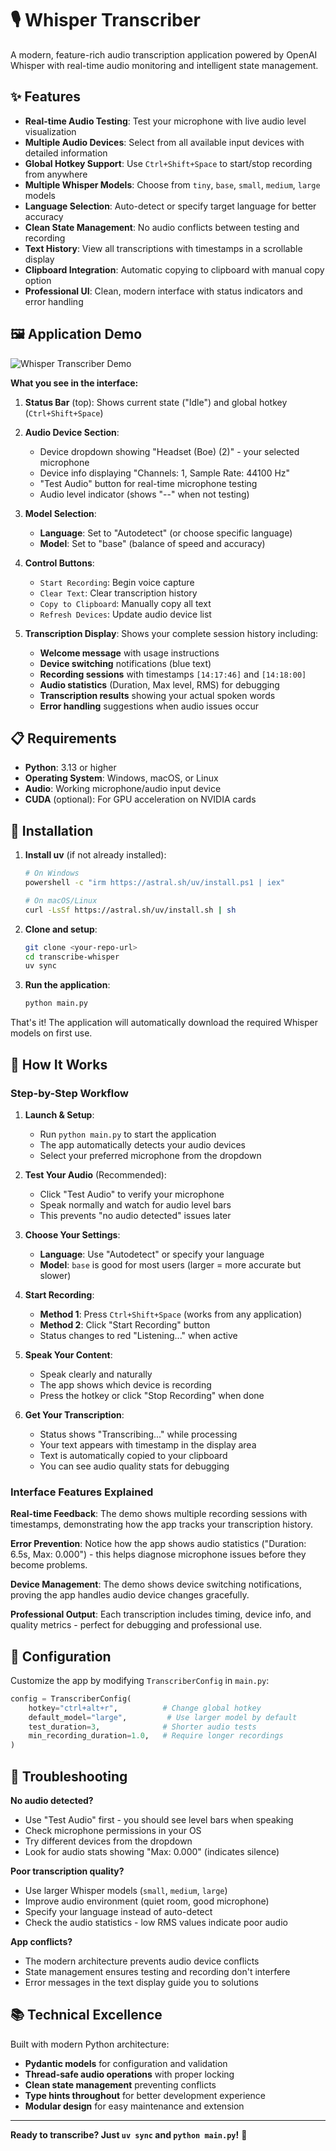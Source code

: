# 🎙️ Whisper Transcriber

A modern, feature-rich audio transcription application powered by OpenAI Whisper with real-time audio monitoring and intelligent state management.

## ✨ Features

- **Real-time Audio Testing**: Test your microphone with live audio level visualization
- **Multiple Audio Devices**: Select from all available input devices with detailed information
- **Global Hotkey Support**: Use `Ctrl+Shift+Space` to start/stop recording from anywhere
- **Multiple Whisper Models**: Choose from `tiny`, `base`, `small`, `medium`, `large` models
- **Language Selection**: Auto-detect or specify target language for better accuracy
- **Clean State Management**: No audio conflicts between testing and recording
- **Text History**: View all transcriptions with timestamps in a scrollable display
- **Clipboard Integration**: Automatic copying to clipboard with manual copy option
- **Professional UI**: Clean, modern interface with status indicators and error handling

## 🖼️ Application Demo

![Whisper Transcriber Demo](img/demo.png)

**What you see in the interface:**

1. **Status Bar** (top): Shows current state ("Idle") and global hotkey (`Ctrl+Shift+Space`)

2. **Audio Device Section**:
   - Device dropdown showing "Headset (Boe) (2)" - your selected microphone
   - Device info displaying "Channels: 1, Sample Rate: 44100 Hz"
   - "Test Audio" button for real-time microphone testing
   - Audio level indicator (shows "--" when not testing)

3. **Model Selection**:
   - **Language**: Set to "Autodetect" (or choose specific language)
   - **Model**: Set to "base" (balance of speed and accuracy)

4. **Control Buttons**:
   - `Start Recording`: Begin voice capture
   - `Clear Text`: Clear transcription history
   - `Copy to Clipboard`: Manually copy all text
   - `Refresh Devices`: Update audio device list

5. **Transcription Display**: Shows your complete session history including:
   - **Welcome message** with usage instructions
   - **Device switching** notifications (blue text)
   - **Recording sessions** with timestamps `[14:17:46]` and `[14:18:00]`
   - **Audio statistics** (Duration, Max level, RMS) for debugging
   - **Transcription results** showing your actual spoken words
   - **Error handling** suggestions when audio issues occur

## 📋 Requirements

- **Python**: 3.13 or higher
- **Operating System**: Windows, macOS, or Linux
- **Audio**: Working microphone/audio input device
- **CUDA** (optional): For GPU acceleration on NVIDIA cards

## 🚀 Installation

1. **Install uv** (if not already installed):

   ```bash
   # On Windows
   powershell -c "irm https://astral.sh/uv/install.ps1 | iex"
   
   # On macOS/Linux
   curl -LsSf https://astral.sh/uv/install.sh | sh
   ```

2. **Clone and setup**:

   ```bash
   git clone <your-repo-url>
   cd transcribe-whisper
   uv sync
   ```

3. **Run the application**:

   ```bash
   python main.py
   ```

That's it! The application will automatically download the required Whisper models on first use.

## 🎯 How It Works

### Step-by-Step Workflow

1. **Launch & Setup**:
   - Run `python main.py` to start the application
   - The app automatically detects your audio devices
   - Select your preferred microphone from the dropdown

2. **Test Your Audio** (Recommended):
   - Click "Test Audio" to verify your microphone
   - Speak normally and watch for audio level bars
   - This prevents "no audio detected" issues later

3. **Choose Your Settings**:
   - **Language**: Use "Autodetect" or specify your language
   - **Model**: `base` is good for most users (larger = more accurate but slower)

4. **Start Recording**:
   - **Method 1**: Press `Ctrl+Shift+Space` (works from any application)
   - **Method 2**: Click "Start Recording" button
   - Status changes to red "Listening..." when active

5. **Speak Your Content**:
   - Speak clearly and naturally
   - The app shows which device is recording
   - Press the hotkey or click "Stop Recording" when done

6. **Get Your Transcription**:
   - Status shows "Transcribing..." while processing
   - Your text appears with timestamp in the display area
   - Text is automatically copied to your clipboard
   - You can see audio quality stats for debugging

### Interface Features Explained

**Real-time Feedback**: The demo shows multiple recording sessions with timestamps, demonstrating how the app tracks your transcription history.

**Error Prevention**: Notice how the app shows audio statistics ("Duration: 6.5s, Max: 0.000") - this helps diagnose microphone issues before they become problems.

**Device Management**: The demo shows device switching notifications, proving the app handles audio device changes gracefully.

**Professional Output**: Each transcription includes timing, device info, and quality metrics - perfect for debugging and professional use.

## 🔧 Configuration

Customize the app by modifying `TranscriberConfig` in `main.py`:

```python
config = TranscriberConfig(
    hotkey="ctrl+alt+r",          # Change global hotkey
    default_model="large",         # Use larger model by default
    test_duration=3,              # Shorter audio tests
    min_recording_duration=1.0,   # Require longer recordings
)
```

## 🐛 Troubleshooting

**No audio detected?**

- Use "Test Audio" first - you should see level bars when speaking
- Check microphone permissions in your OS
- Try different devices from the dropdown
- Look for audio stats showing "Max: 0.000" (indicates silence)

**Poor transcription quality?**

- Use larger Whisper models (`small`, `medium`, `large`)
- Improve audio environment (quiet room, good microphone)
- Specify your language instead of auto-detect
- Check the audio statistics - low RMS values indicate poor audio

**App conflicts?**

- The modern architecture prevents audio device conflicts
- State management ensures testing and recording don't interfere
- Error messages in the text display guide you to solutions

## 📚 Technical Excellence

Built with modern Python architecture:

- **Pydantic models** for configuration and validation
- **Thread-safe audio operations** with proper locking
- **Clean state management** preventing conflicts
- **Type hints throughout** for better development experience
- **Modular design** for easy maintenance and extension

---

**Ready to transcribe? Just `uv sync` and `python main.py`!** 🎉
